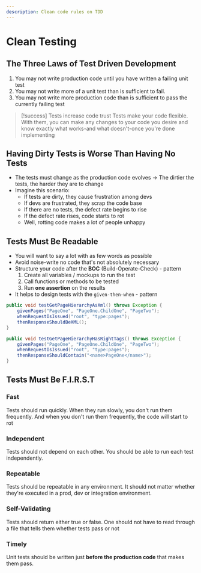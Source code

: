 ```yaml
---
description: Clean code rules on TDD
---
```

# Clean Testing
## The Three Laws of Test Driven Development
1. You may not write production code until you have written a failing unit test
2. You may not write more of a unit test than is sufficient to fail.
3. You may not write more production code than is sufficient to pass the currently failing test

> [!success] Tests increase code trust
> Tests make your code flexible. With them, you can make any changes to your code you desire and know exactly what works-and what doesn't-once you're done implementing

## Having Dirty Tests is Worse Than Having No Tests
- The tests must change as the production code evolves -> The dirtier the tests, the harder they are to change
- Imagine this scenario: 
	- If tests are dirty, they cause frustration among devs
	- If devs are frustrated, they scrap the code base
	- If there are no tests, the defect rate begins to rise
	- If the defect rate rises, code starts to rot
	- Well, rotting code makes a lot of people unhappy


## Tests Must Be Readable
- You will want to say a lot with as few words as possible
- Avoid noise-write no code that's not absolutely necessary
- Structure your code after the **BOC** (Build-Operate-Check) - pattern
	1. Create all variables / mockups to run the test
	2. Call functions or methods to be tested
	3. Run **one assertion** on the results
- It helps to design tests with the `given-then-when` - pattern

```java 
public void testGetPageHierarchyAsXml() throws Exception {
	givenPages("PageOne", "PageOne.ChildOne", "PageTwo");
	whenRequestIsIssued("root", "type:pages");
	thenResponseShouldBeXML();
}

public void testGetPageHierarchyHasRightTags() throws Exception {
	givenPages("PageOne", "PageOne.ChildOne", "PageTwo");
	whenRequestIsIssued("root", "type:pages");
	thenResponseShouldContain("<name>PageOne</name>");
}
```

## Tests Must Be F.I.R.S.T
### Fast
Tests should run quickly. When they run slowly, you don't run them frequently. And when you don't run them frequently, the code will start to rot

### Independent
Tests should not depend on each other. You should be able to run each test independently.

### Repeatable
Tests should be repeatable in any environment. It should not matter whether they're executed in a prod, dev or integration environment.

### Self-Validating
Tests should return either true or false. One should not have to read through a file that tells them whether tests pass or not

### Timely
Unit tests should be written just **before the production code** that makes them pass. 